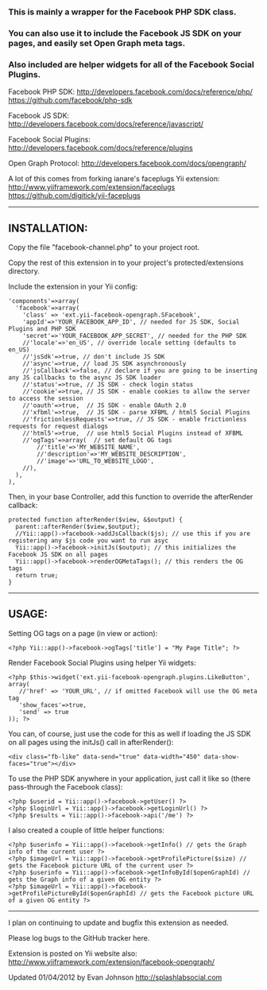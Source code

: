 ### This is mainly a wrapper for the Facebook PHP SDK class.

### You can also use it to include the Facebook JS SDK on your pages, and easily set Open Graph meta tags.

### Also included are helper widgets for all of the Facebook Social Plugins.

Facebook PHP SDK:
http://developers.facebook.com/docs/reference/php/
https://github.com/facebook/php-sdk

Facebook JS SDK:
http://developers.facebook.com/docs/reference/javascript/

Facebook Social Plugins:
http://developers.facebook.com/docs/reference/plugins

Open Graph Protocol:
http://developers.facebook.com/docs/opengraph/

A lot of this comes from forking ianare's faceplugs Yii extension:
http://www.yiiframework.com/extension/faceplugs
https://github.com/digitick/yii-faceplugs

* * *

INSTALLATION:
---------------------------------------------------------------------------

Copy the file "facebook-channel.php" to your project root.

Copy the rest of this extension in to your project's protected/extensions directory.

Include the extension in your Yii config:

    'components'=>array(
      'facebook'=>array(
        'class' => 'ext.yii-facebook-opengraph.SFacebook',
        'appId'=>'YOUR_FACEBOOK_APP_ID', // needed for JS SDK, Social Plugins and PHP SDK
        'secret'=>'YOUR_FACEBOOK_APP_SECRET', // needed for the PHP SDK
        //'locale'=>'en_US', // override locale setting (defaults to en_US)
        //'jsSdk'=>true, // don't include JS SDK
        //'async'=>true, // load JS SDK asynchronously
        //'jsCallback'=>false, // declare if you are going to be inserting any JS callbacks to the async JS SDK loader
        //'status'=>true, // JS SDK - check login status
        //'cookie'=>true, // JS SDK - enable cookies to allow the server to access the session
        //'oauth'=>true,  // JS SDK - enable OAuth 2.0
        //'xfbml'=>true,  // JS SDK - parse XFBML / html5 Social Plugins
        //'frictionlessRequests'=>true, // JS SDK - enable frictionless requests for request dialogs
        //'html5'=>true,  // use html5 Social Plugins instead of XFBML
        //'ogTags'=>array(  // set default OG tags
            //'title'=>'MY_WEBSITE_NAME',
            //'description'=>'MY_WEBSITE_DESCRIPTION',
            //'image'=>'URL_TO_WEBSITE_LOGO',
        //),
      ),
    ),

Then, in your base Controller, add this function to override the afterRender callback:

    protected function afterRender($view, &$output) {
      parent::afterRender($view,$output);
      //Yii::app()->facebook->addJsCallback($js); // use this if you are registering any $js code you want to run asyc
      Yii::app()->facebook->initJs($output); // this initializes the Facebook JS SDK on all pages
      Yii::app()->facebook->renderOGMetaTags(); // this renders the OG tags
      return true;
    }

* * *

USAGE:
---------------------------------------------------------------------------

Setting OG tags on a page (in view or action):

    <?php Yii::app()->facebook->ogTags['title'] = "My Page Title"; ?>

Render Facebook Social Plugins using helper Yii widgets:

    <?php $this->widget('ext.yii-facebook-opengraph.plugins.LikeButton', array(
       //'href' => 'YOUR_URL', // if omitted Facebook will use the OG meta tag
       'show_faces'=>true,
       'send' => true
    )); ?>

You can, of course, just use the code for this as well if loading the JS SDK on all pages
using the initJs() call in afterRender():

    <div class="fb-like" data-send="true" data-width="450" data-show-faces="true"></div>

To use the PHP SDK anywhere in your application, just call it like so (there pass-through the Facebook class):

    <?php $userid = Yii::app()->facebook->getUser() ?>
    <?php $loginUrl = Yii::app()->facebook->getLoginUrl() ?>
    <?php $results = Yii::app()->facebook->api('/me') ?>

I also created a couple of little helper functions:

    <?php $userinfo = Yii::app()->facebook->getInfo() // gets the Graph info of the current user ?>
    <?php $imageUrl = Yii::app()->facebook->getProfilePicture($size) // gets the Facebook picture URL of the current user ?>
    <?php $userinfo = Yii::app()->facebook->getInfoById($openGraphId) // gets the Graph info of a given OG entity ?>
    <?php $imageUrl = Yii::app()->facebook->getProfilePictureById($openGraphId) // gets the Facebook picture URL of a given OG entity ?>

* * *

I plan on continuing to update and bugfix this extension as needed.

Please log bugs to the GitHub tracker here.

Extension is posted on Yii website also:
http://www.yiiframework.com/extension/facebook-opengraph/

Updated 01/04/2012 by Evan Johnson
http://splashlabsocial.com
